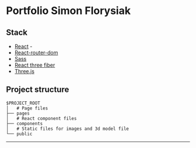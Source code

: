 # Portfolio Simon Florysiak

## Stack

- [React](https://fr.reactjs.org/) -
- [React-router-dom](https://reactrouter.com/web/guides/quick-start)
- [Sass](https://sass-lang.com/)
- [React three fiber](https://docs.pmnd.rs/react-three-fiber/getting-started/introduction)
- [Three.js](https://threejs.org/)

## Project structure

```
$PROJECT_ROOT
│   # Page files
├── pages
│   # React component files
├── components
│   # Static files for images and 3d model file
└── public
```

---

